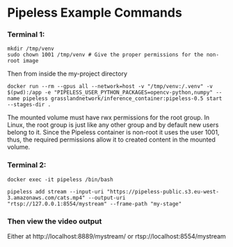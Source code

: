 # Pipeless Example Commands

### Terminal 1: 

```
mkdir /tmp/venv
sudo chown 1001 /tmp/venv # Give the proper permissions for the non-root image
```

Then from inside the my-project directory

```
docker run --rm --gpus all --network=host -v "/tmp/venv:/.venv" -v $(pwd):/app -e "PIPELESS_USER_PYTHON_PACKAGES=opencv-python,numpy" --name pipeless grasslandnetwork/inference_container:pipeless-0.5 start --stages-dir .
```

The mounted volume must have rwx permissions for the root group. In Linux, the root group is just like any other group and by default new users belong to it. Since the Pipeless container is non-root it uses the user 1001, thus, the required permissions allow it to created content in the mounted volume.

### Terminal 2: 

```
docker exec -it pipeless /bin/bash
```

```
pipeless add stream --input-uri "https://pipeless-public.s3.eu-west-3.amazonaws.com/cats.mp4" --output-uri "rtsp://127.0.0.1:8554/mystream" --frame-path "my-stage"

```
### Then view the video output
Either at http://localhost:8889/mystream/ or rtsp://localhost:8554/mystream
